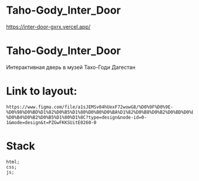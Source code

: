 # Taho-Gody_Inter_Door
https://inter-door-gxrx.vercel.app/
# Taho-Gody_Inter_Door
Интерактивная дверь в музей Тахо-Годи Дагестан


# Link to layout:
    https://www.figma.com/file/a1sJEMSv04hUexF72wowG8/%D0%9F%D0%9E-%D0%98%D0%BD%D1%82%D0%B5%D1%80%D0%B0%D0%BA%D1%82%D0%B8%D0%B2%D0%BD%D0%B0%D1%8F-%D0%B4%D0%B2%D0%B5%D1%80%D1%8C?type=design&node-id=0-1&mode=design&t=PZGwFKKSUitE0260-0


# Stack
    html;
    css;
    js;
